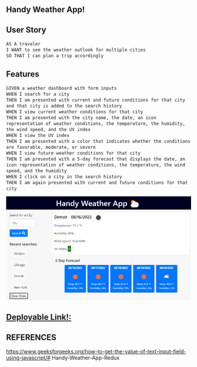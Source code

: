 ## Handy Weather App!


## User Story

```
AS A traveler
I WANT to see the weather outlook for multiple cities
SO THAT I can plan a trip accordingly
```
## Features

```
GIVEN a weather dashboard with form inputs
WHEN I search for a city
THEN I am presented with current and future conditions for that city and that city is added to the search history
WHEN I view current weather conditions for that city
THEN I am presented with the city name, the date, an icon representation of weather conditions, the temperature, the humidity, the wind speed, and the UV index
WHEN I view the UV index
THEN I am presented with a color that indicates whether the conditions are favorable, moderate, or severe
WHEN I view future weather conditions for that city
THEN I am presented with a 5-day forecast that displays the date, an icon representation of weather conditions, the temperature, the wind speed, and the humidity
WHEN I click on a city in the search history
THEN I am again presented with current and future conditions for that city
```
<img src="Assets\Images\weather.png" alt="">

 <h2><a href="https://ssavane26.github.io/Handy-Weather-App/">Deployable Link!:</a></h2>

## REFERENCES
https://www.geeksforgeeks.org/how-to-get-the-value-of-text-input-field-using-javascript/# Handy-Weather-App-Redux
